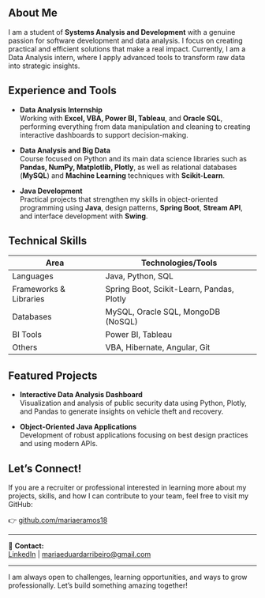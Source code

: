 ## About Me

I am a student of **Systems Analysis and Development** with a genuine passion for software development and data analysis. I focus on creating practical and efficient solutions that make a real impact. Currently, I am a Data Analysis intern, where I apply advanced tools to transform raw data into strategic insights.

## Experience and Tools

- **Data Analysis Internship**  
  Working with **Excel, VBA, Power BI, Tableau**, and **Oracle SQL**, performing everything from data manipulation and cleaning to creating interactive dashboards to support decision-making.

- **Data Analysis and Big Data**  
  Course focused on Python and its main data science libraries such as **Pandas, NumPy, Matplotlib, Plotly**, as well as relational databases (**MySQL**) and **Machine Learning** techniques with **Scikit-Learn**.

- **Java Development**  
  Practical projects that strengthen my skills in object-oriented programming using **Java**, design patterns, **Spring Boot**, **Stream API**, and interface development with **Swing**.

## Technical Skills

| Area                  | Technologies/Tools                               |
|-----------------------|-------------------------------------------------|
| Languages             | Java, Python, SQL                               |
| Frameworks & Libraries | Spring Boot, Scikit-Learn, Pandas, Plotly       |
| Databases             | MySQL, Oracle SQL, MongoDB (NoSQL)               |
| BI Tools              | Power BI, Tableau                                |
| Others                | VBA, Hibernate, Angular, Git                     |

## Featured Projects

- **Interactive Data Analysis Dashboard**  
  Visualization and analysis of public security data using Python, Plotly, and Pandas to generate insights on vehicle theft and recovery.

- **Object-Oriented Java Applications**  
  Development of robust applications focusing on best design practices and using modern APIs.

## Let’s Connect!

If you are a recruiter or professional interested in learning more about my projects, skills, and how I can contribute to your team, feel free to visit my GitHub:

👉 [github.com/mariaeramos18](https://github.com/mariaeramos18)

---

🔗 **Contact:**  
[LinkedIn](https://www.linkedin.com/in/mariaerams/) | mariaeduardarribeiro@gmail.com

---

I am always open to challenges, learning opportunities, and ways to grow professionally. Let’s build something amazing together!
